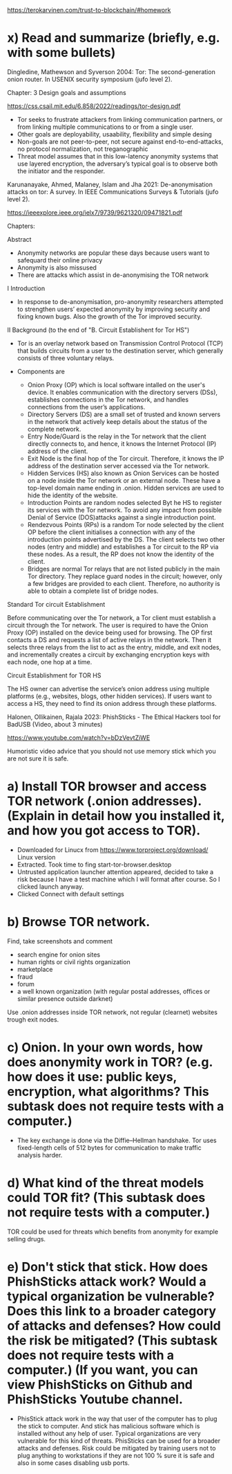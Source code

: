 https://terokarvinen.com/trust-to-blockchain/#homework

# x) Read and summarize (briefly, e.g. with some bullets)

Dingledine, Mathewson and Syverson 2004: Tor: The second-generation onion router. In USENIX security symposium (jufo level 2). 

Chapter: 3 Design goals and assumptions

https://css.csail.mit.edu/6.858/2022/readings/tor-design.pdf
- Tor seeks to frustrate attackers from linking communication partners, or from linking multiple communications to or from a single user.
- Other goals are deployability, usaability, flexibility and  simple desing
- Non-goals are not peer-to-peer, not secure against end-to-end-attacks, no protocol normalization, not treganographic
- Threat model assumes that in this low-latency anonymity systems that use layered encryption, the adversary’s typical goal is to observe both the initiator and the responder.

  
Karunanayake, Ahmed, Malaney, Islam and Jha 2021: De-anonymisation attacks on tor: A survey. In IEEE Communications Surveys & Tutorials (jufo level 2). 

https://ieeexplore.ieee.org/ielx7/9739/9621320/09471821.pdf

Chapters:

Abstract

- Anonymity networks are popular these days because users want to safequard their online privacy
- Anonymity is also missused
- There are attacks which assist in de-anonymising the TOR network  

I Introduction

- In response to de-anonymisation, pro-anonymity researchers attempted to strengthen users’ expected
anonymity by improving security and fixing known bugs. Also the growth of the Tor improved security.
  

II Background (to the end of "B. Circuit Establishent for Tor HS")

- Tor is an overlay network based on Transmission Control Protocol (TCP) that builds circuits from
a user to the destination server, which generally consists of three voluntary relays.

- Components are 
	- Onion Proxy (OP) which is local software intalled on the user's device. It enables communication with the directory servers (DSs),
	establishes connections in the Tor network, and handles connections from the user’s applications.
	- Directory Servers (DS) are a small set of trusted and known servers in the network that actively keep details about the status of the complete network.
	- Entry Node/Guard is the relay in the Tor network that the client directly connects to, and hence, it knows the Internet Protocol (IP) address of the client.
	- Exit Node is the final hop of the Tor circuit. Therefore, it knows the IP address of the destination server accessed via the Tor network.
	- Hidden Services (HS) also known as Onion Services can be hosted on a node inside the Tor network or an external node. These
	have a top-level domain name ending in .onion. Hidden services are used to hide the identity of the website.
	- Introduction Points are random nodes selected Byt he HS to register its services with the Tor network. To avoid any impact from possible Denial of Service (DOS)attacks against a single introduction point.
	- Rendezvous Points (RPs) is a random Tor node selected by the client OP before the client initialises a connection with any of the introduction points advertised by the DS. The client selects two other nodes (entry and middle) and establishes a Tor circuit to the RP via these nodes. As a result, the RP does not know the identity of the client.
	- Bridges are normal Tor relays that are not listed publicly in the main Tor directory. They replace guard nodes in the circuit; however, only a few bridges are provided to each client. Therefore, no authority is able to obtain a complete list of bridge nodes.

Standard Tor circuit Establishment

Before communicating over the Tor network, a Tor client must establish a circuit through the Tor network. 
The user is required to have the Onion Proxy (OP) installed on the device being used for browsing. The OP first contacts a DS
and requests a list of active relays in the network. Then it selects three relays from the list to act as the entry, middle,
and exit nodes, and incrementally creates a circuit by exchanging encryption keys with each node, one hop at a time.

Circuit Establishment for TOR HS

The HS owner can advertise the service’s onion address using multiple platforms
(e.g., websites, blogs, other hidden services). If users want to access a HS, they need to find its onion address through these platforms.

Halonen, Ollikainen, Rajala 2023: PhishSticks - The Ethical Hackers tool for BadUSB (Video, about 3 minutes)

https://www.youtube.com/watch?v=bDzVevtZiWE

Humoristic video advice that you should not use memory stick which you are not sure it is safe.


# a) Install TOR browser and access TOR network (.onion addresses). (Explain in detail how you installed it, and how you got access to TOR).

- Downloaded for Linucx from https://www.torproject.org/download/ Linux version
- Extracted. Took time to fing start-tor-browser.desktop
- Untrusted application launcher attention appeared, decided to take a risk because I have a test machine which I will format after course. So I clicked launch anyway.
- Clicked Connect with default settings


# b) Browse TOR network.

Find, take screenshots and comment

- search engine for onion sites
- human rights or civil rights organization
- marketplace
- fraud
- forum
- a well known organization (with regular postal addresses, offices or similar presence outside darknet)

Use .onion addresses inside TOR network, not regular (clearnet) websites trough exit nodes.

# c) Onion. In your own words, how does anonymity work in TOR? (e.g. how does it use: public keys, encryption, what algorithms? This subtask does not require tests with a computer.)

- The key exchange is done via the Diffie–Hellman handshake. Tor uses fixed-length cells of 512 bytes for communication
to make traffic analysis harder. 


# d) What kind of the threat models could TOR fit? (This subtask does not require tests with a computer.)

TOR could be used for threats which benefits from anonymity for example selling drugs.

# e) Don't stick that stick. How does PhishSticks attack work? Would a typical organization be vulnerable? Does this link to a broader category of attacks and defenses? How could the risk be mitigated? (This subtask does not require tests with a computer.) (If you want, you can view PhishSticks on Github and PhishSticks Youtube channel.

- PhisStick attack work in the way that user of the computer has to plug the stick to computer. 
And stick has malicious software which is installed without any help of user. Typical organizations are very vulnerable for this kind of threats. PhisSticks can be used for a broader attacks and defenses. Risk could be mitigated by training users not to plug anything to workstations if they are not 100 % sure it is safe and also in some cases disabling usb ports.


